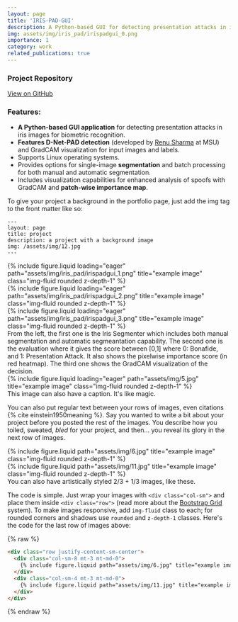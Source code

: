 ```yaml
---
layout: page
title: 'IRIS-PAD-GUI' 
description: A Python-based GUI for detecting presentation attacks in iris biometrics, featuring D-Net-PAD (by Renu Sharma, MSU) and GradCAM visualization for images and labels.
img: assets/img/iris_pad/irispadgui_0.png
importance: 1
category: work
related_publications: true
---
```


### Project Repository
[<i class="fab fa-github"></i> View on GitHub](https://github.com/redwankarimsony/Iris-PAD-GUI)



<h3>Features:</h3>
<ul>
    <li><strong>A Python-based GUI application</strong> for detecting presentation attacks in iris images for biometric recognition.</li>
    <li><strong>Features D-Net-PAD detection</strong> (developed by <a href="https://www.linkedin.com/in/renusharma-msu/" target="_blank">Renu Sharma</a> at MSU) and GradCAM visualization for input images and labels.</li>
    <li>Supports Linux operating systems.</li>
    <li>Provides options for single-image <strong>segmentation</strong> and batch processing for both manual and automatic segmentation.</li>
    <li>Includes visualization capabilities for enhanced analysis of spoofs with GradCAM and <strong>patch-wise importance map</strong>.</li>
</ul>



 
 To give your project a background in the portfolio page, just add the img tag to the front matter like so:

    ---
    layout: page
    title: project
    description: a project with a background image
    img: /assets/img/12.jpg
    ---

<div class="row">
    <div class="col-sm mt-3 mt-md-0">
        {% include figure.liquid loading="eager" path="assets/img/iris_pad/irispadgui_1.png" title="example image" class="img-fluid rounded z-depth-1" %}
    </div>
    <div class="col-sm mt-3 mt-md-0">
        {% include figure.liquid loading="eager" path="assets/img/iris_pad/irispadgui_2.png" title="example image" class="img-fluid rounded z-depth-1" %}
    </div>
    <div class="col-sm mt-3 mt-md-0">
        {% include figure.liquid loading="eager" path="assets/img/iris_pad/irispadgui_3.png" title="example image" class="img-fluid rounded z-depth-1" %}
    </div>
</div>
<div class="caption">
    From the left, the first one is the Iris Segmenter which includes both manual segmentation and automatic segmeantation capability. The second one is the evaluation where it gives the score between [0,1] where 0: Bonafide, and 1: Presentation Attack. It also shows the pixelwise importance score (in red heatmap). The third one shows the GradCAM visualization of the decision.  


</div>
<div class="row">
    <div class="col-sm mt-3 mt-md-0">
        {% include figure.liquid loading="eager" path="assets/img/5.jpg" title="example image" class="img-fluid rounded z-depth-1" %}
    </div>
</div>
<div class="caption">
    This image can also have a caption. It's like magic.
</div>

You can also put regular text between your rows of images, even citations {% cite einstein1950meaning %}.
Say you wanted to write a bit about your project before you posted the rest of the images.
You describe how you toiled, sweated, _bled_ for your project, and then... you reveal its glory in the next row of images.

<div class="row justify-content-sm-center">
    <div class="col-sm-8 mt-3 mt-md-0">
        {% include figure.liquid path="assets/img/6.jpg" title="example image" class="img-fluid rounded z-depth-1" %}
    </div>
    <div class="col-sm-4 mt-3 mt-md-0">
        {% include figure.liquid path="assets/img/11.jpg" title="example image" class="img-fluid rounded z-depth-1" %}
    </div>
</div>
<div class="caption">
    You can also have artistically styled 2/3 + 1/3 images, like these.
</div>

The code is simple.
Just wrap your images with `<div class="col-sm">` and place them inside `<div class="row">` (read more about the <a href="https://getbootstrap.com/docs/4.4/layout/grid/">Bootstrap Grid</a> system).
To make images responsive, add `img-fluid` class to each; for rounded corners and shadows use `rounded` and `z-depth-1` classes.
Here's the code for the last row of images above:

{% raw %}

```html
<div class="row justify-content-sm-center">
  <div class="col-sm-8 mt-3 mt-md-0">
    {% include figure.liquid path="assets/img/6.jpg" title="example image" class="img-fluid rounded z-depth-1" %}
  </div>
  <div class="col-sm-4 mt-3 mt-md-0">
    {% include figure.liquid path="assets/img/11.jpg" title="example image" class="img-fluid rounded z-depth-1" %}
  </div>
</div>
```

{% endraw %}
